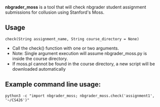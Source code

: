 **nbgrader_moss** is a tool that will check nbgrader student assignment submissions for collusion using Stanford's Moss.

## Usage
```
check(String assignment_name, String course_directory = None)
```
* Call the check() function with one or two arguments.
* Note: Single argument execution will assume nbgrader_moss.py is inside the course directory.
* If moss.pl cannot be found in the course directory, a new script will be downloaded automatically

## Example command line usage:
```
python3 -c "import nbgrader_moss; nbgrader_moss.check('assignment1', '~/CS426')"
```
